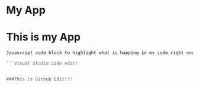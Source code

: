 My App
======
# This is my App

````javascript
Javascript code block to highlight what is happing in my code right now.

```Visual Studio Code edit!


###This is Github Edit!!!
